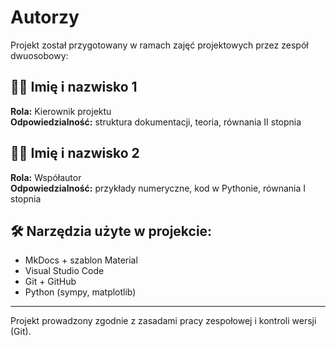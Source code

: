# Autorzy

Projekt został przygotowany w ramach zajęć projektowych przez zespół dwuosobowy:

## 👩‍💻 Imię i nazwisko 1
**Rola:** Kierownik projektu  
**Odpowiedzialność:** struktura dokumentacji, teoria, równania II stopnia

## 👩‍💻 Imię i nazwisko 2
**Rola:** Współautor   
**Odpowiedzialność:** przykłady numeryczne, kod w Pythonie, równania I stopnia

## 🛠️ Narzędzia użyte w projekcie:
- MkDocs + szablon Material
- Visual Studio Code
- Git + GitHub
- Python (sympy, matplotlib)

---

Projekt prowadzony zgodnie z zasadami pracy zespołowej i kontroli wersji (Git).

